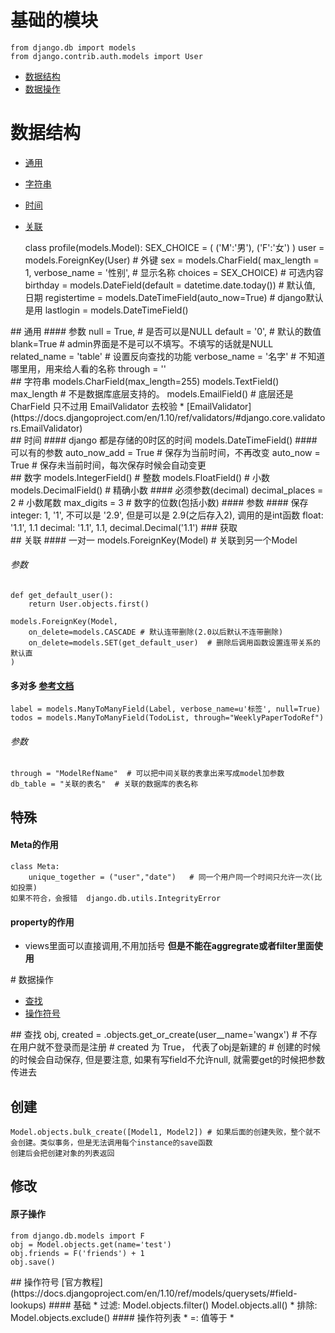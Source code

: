 # 基础的模块

    from django.db import models
    from django.contrib.auth.models import User  

* [数据结构](#数据结构)  
* [数据操作](#数据操作)  

# 数据结构
* [通用](#通用)
* [字符串](#字符串)
* [时间](#时间)  
* [关联](#关联)


    class profile(models.Model):
        SEX_CHOICE = (
            ('M':'男'),
            ('F':'女')
        )
        user = models.ForeignKey(User)  # 外键
        sex = models.CharField(
                max_length = 1,
                verbose_name = '性别',  # 显示名称
                choices = SEX_CHOICE)   # 可选内容
        birthday = models.DateField(default = datetime.date.today()) # 默认值, 日期
        registertime = models.DateTimeField(auto_now=True)
        # django默认是用
        lastlogin = models.DateTimeField()

<div id="通用"></div>
## 通用
#### 参数
    null = True,    # 是否可以是NULL
    default = '0',  # 默认的数值
    blank=True      # admin界面是不是可以不填写。不填写的话就是NULL
    related_name = 'table'  # 设置反向查找的功能
    verbose_name = '名字'   # 不知道哪里用，用来给人看的名称
    through = ''

<div id="字符串"></div>
## 字符串
    models.CharField(max_length=255)
    models.TextField()
        max_length  # 不是数据库底层支持的。
    models.EmailField()
        # 底层还是 CharField 只不过用 EmailValidator 去校验
* [EmailValidator](https://docs.djangoproject.com/en/1.10/ref/validators/#django.core.validators.EmailValidator)

<div id="时间"></div>
## 时间  
#### django 都是存储的0时区的时间  
    models.DateTimeField()
#### 可以有的参数
    auto_now_add = True   # 保存为当前时间，不再改变
    auto_now = True # 保存未当前时间，每次保存时候会自动变更

<div id="数字"></div>
## 数字
    models.IntegerField()   # 整数
    models.FloatField() # 小数
    models.DecimalField()   # 精确小数
#### 必须参数(decimal)
    decimal_places = 2  # 小数尾数
    max_digits = 3  # 数字的位数(包括小数)
#### 参数
#### 保存
    integer:    1, '1', 不可以是 '2.9', 但是可以是 2.9(之后存入2), 调用的是int函数
    float:  '1.1', 1.1
    decimal:    '1.1', 1.1, decimal.Decimal('1.1')
### 获取

<div id="关联"></div>
## 关联
#### 一对一
    models.ForeignKey(Model)    # 关联到另一个Model


###### 参数
    def get_default_user():
        return User.objects.first()

    models.ForeignKey(Model,
        on_delete=models.CASCADE # 默认连带删除(2.0以后默认不连带删除)
        on_delete=models.SET(get_default_user)  # 删除后调用函数设置连带关系的默认直
    )

#### 多对多 [参考文档](https://docs.djangoproject.com/en/1.10/ref/models/fields/#manytomanyfield)

    label = models.ManyToManyField(Label, verbose_name=u'标签', null=True)
    todos = models.ManyToManyField(TodoList, through="WeeklyPaperTodoRef")

###### 参数
    through = "ModelRefName"  # 可以把中间关联的表拿出来写成model加参数
    db_table = "关联的表名"  # 关联的数据库的表名称


## 特殊
#### Meta的作用
    class Meta:
        unique_together = ("user","date")   # 同一个用户同一个时间只允许一次(比如投票)
    如果不符合，会报错  django.db.utils.IntegrityError
#### property的作用
* views里面可以直接调用,不用加括号
**但是不能在aggregrate或者filter里面使用**

<div id="数据操作"></div>
# 数据操作

* [查找](#查找)
* [操作符号](#操作符号)

<div id="查找"></div>
## 查找
    obj, created = <model>.objects.get_or_create(user__name='wangx')
    # 不存在用户就不登录而是注册
    # created 为 True， 代表了obj是新建的
    # 创建的时候的时候会自动保存, 但是要注意, 如果有写field不允许null, 就需要get的时候把参数传进去

## 创建
    Model.objects.bulk_create([Model1, Model2]) # 如果后面的创建失败，整个就不会创建。类似事务，但是无法调用每个instance的save函数
    创建后会把创建对象的列表返回

## 修改
#### 原子操作
    from django.db.models import F
    obj = Model.objects.get(name='test')
    obj.friends = F('friends') + 1
    obj.save()

<div id="操作符号"></div>
## 操作符号
[官方教程](https://docs.djangoproject.com/en/1.10/ref/models/querysets/#field-lookups)
#### 基础
* 过滤: Model.objects.filter()  Model.objects.all()
* 排除: Model.objects.exclude()
#### 操作符列表
* =: 值等于
* 

